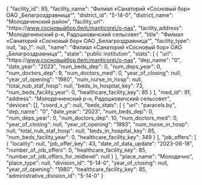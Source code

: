 {
    "facility_id": 85,
    "facility_name": "Филиал «Санаторий «Сосновый бор» ОАО „Белагроздравница“",
    "district_id": "5-14-0",
    "district_name": "Молодеченский район",
    "facility_url": "https:\/\/www.сосновыйбор.бел\/manticore\/o-nas",
    "facility_address": "Молодечненский р-н, Радошковичский сельсовет",
    "title": "Филиал «Санаторий «Сосновый бор» ОАО „Белагроздравница“",
    "facility_type": null,
    "ap_1": null,
    "name": "Филиал «Санаторий «Сосновый бор» ОАО „Белагроздравница“",
    "state": "public institution",
    "stats": [
        {
            "url": "https:\/\/www.сосновыйбор.бел\/manticore\/o-nas",
            "dep_name": "0",
            "date_year": "2023",
            "num_beds_dep": 0,
            "num_deps_year": 0,
            "num_doctors_dep": 9,
            "num_doctors_med": 0,
            "year_of_closing": null,
            "year_of_opening": "1980",
            "num_nurse_in_hosp": null,
            "total_nub_staf_hosp": null,
            "beds_in_hospital_key": 73,
            "num_beds_facility_year": 0,
            "healthcare_facility_key": 85
        }
    ],
    "med_id": 91,
    "address": "Молодечненский р-н, Радошковичский сельсовет",
    "devices": [],
    "coord_x_y": null,
    "beds_stats": [
        {
            "url": "paracels.by",
            "dep_name": "0",
            "date_year": "2023",
            "num_beds_dep": 0,
            "num_deps_year": 0,
            "num_doctors_dep": 10,
            "num_doctors_med": 0,
            "year_of_closing": null,
            "year_of_opening": "1993",
            "num_nurse_in_hosp": null,
            "total_nub_staf_hosp": null,
            "beds_in_hospital_key": 85,
            "num_beds_facility_year": 0,
            "healthcare_facility_key": 349
        }
    ],
    "job_offers": [
        {
            "locality": null,
            "job_offer_key": 43,
            "date_of_data_update": "2023-06-18",
            "number_of_job_offers": 0,
            "healthcare_facility_key": 85,
            "number_of_job_offers_for_midlevel": null
        }
    ],
    "place_name": "Молодечно",
    "place_type": null,
    "division_id": "5-14-0",
    "year_of_closing": null,
    "year_of_opening": "1980",
    "healthcare_facility_key": 85,
    "administrative_division_id": "5-14-0"
}